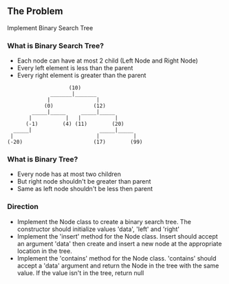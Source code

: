 ## The Problem
Implement Binary Search Tree

### What is Binary Search Tree?
- Each node can have at most 2 child (Left Node and Right Node)
- Every left element is less than the parent
- Every right element is greater than the parent

```
                    (10)
              _______|_______
             |               |
            (0)             (12)
        _____|_____     _____|_____
       |           |   |           |
      (-1)        (4) (11)        (20)
  _____|                      _____|_____
 |                           |           |
(-20)                       (17)        (99)
```

### What is Binary Tree?
- Every node has at most two children
- But right node shouldn't be greater than parent
- Same as left node shouldn't be less then parent

### Direction
- Implement the Node class to create a binary search tree. The constructor should initialize values 'data', 'left' and 'right'
- Implement the 'insert' method for the Node class. Insert should accept an argument 'data' then create and insert a new node at the appropriate location in the tree.
- Implement the 'contains' method for the Node class. 'contains' should accept a 'data' argument and return the Node in the tree with the same value. If the value isn't in the tree, return null
